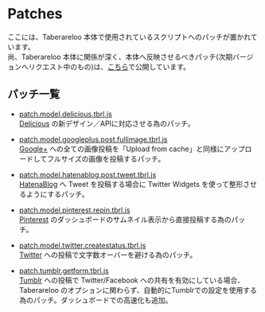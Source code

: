 # Patches

ここには、Taberareloo 本体で使用されているスクリプトへのパッチが置かれています。  
尚、Taberareloo 本体に関係が深く、本体へ反映させるべきパッチ(次期バージョンへリクエスト中のもの)は、[こちら](https://gist.github.com/YungSang)で公開しています。

## パッチ一覧

* [patch.model.delicious.tbrl.js](https://raw.github.com/taberareloo/patches-for-taberareloo/master/patches/patch.model.delicious.tbrl.js)  
	[Delicious](https://delicious.com) の新デザイン／APIに対応させる為のパッチ。

* [patch.model.googleplus.post.fullimage.tbrl.js](https://raw.github.com/taberareloo/patches-for-taberareloo/master/patches/patch.model.googleplus.post.fullimage.tbrl.js)  
	[Google+](https://plus.google.com) への全ての画像投稿を「Upload from cache」と同様にアップロードしてフルサイズの画像を投稿するパッチ。

* [patch.model.hatenablog.post.tweet.tbrl.js](https://raw.github.com/taberareloo/patches-for-taberareloo/master/patches/patch.model.hatenablog.post.tweet.tbrl.js)  
	[HatenaBlog](http://hatenablog.com/) へ Tweet を投稿する場合に Twitter Widgets を使って整形させるようにするパッチ。

* [patch.model.pinterest.repin.tbrl.js](https://raw.github.com/taberareloo/patches-for-taberareloo/master/patches/patch.model.pinterest.repin.tbrl.js)  
	[Pinterest](http://pinterest.com) のダッシュボードのサムネイル表示から直接投稿する為のパッチ。

* [patch.model.twitter.createstatus.tbrl.js](https://raw.github.com/taberareloo/patches-for-taberareloo/master/patches/patch.model.twitter.createstatus.tbrl.js)  
	[Twitter](https://twitter.com) への投稿で文字数オーバーを避ける為のパッチ。

* [patch.tumblr.getform.tbrl.js](https://raw.github.com/taberareloo/patches-for-taberareloo/master/patches/patch.tumblr.getform.tbrl.js)  
	[Tumblr](http://www.tumblr.com) への投稿で Twitter/Facebook への共有を有効にしている場合、Taberareloo のオプションに関わらず、自動的にTumblrでの設定を使用する為のパッチ。ダッシュボードでの高速化も追加。
